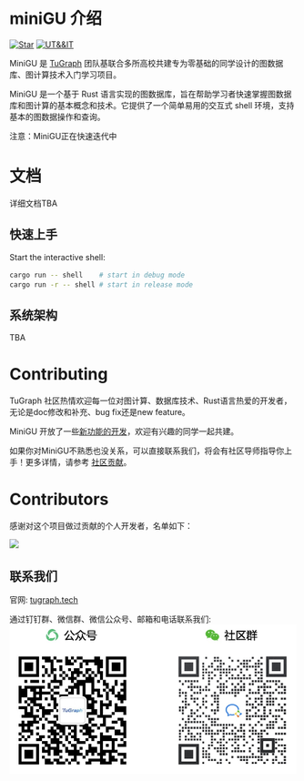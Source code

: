 # miniGU 介绍

[![Star](https://shields.io/github/stars/tugraph-family/miniGU?logo=startrek&label=Star&color=yellow)](https://github.com/TuGraph-family/miniGU/stargazers)
[![UT&&IT](https://github.com/TuGraph-family/miniGU/actions/workflows/ci.yml/badge.svg)](https://github.com/TuGraph-family/miniGU/actions/workflows/ci.yml)

MiniGU 是 [TuGraph](https://tugraph.tech) 团队基联合多所高校共建专为零基础的同学设计的图数据库、图计算技术入门学习项目。 

MiniGU 是一个基于 Rust 语言实现的图数据库，旨在帮助学习者快速掌握图数据库和图计算的基本概念和技术。它提供了一个简单易用的交互式 shell 环境，支持基本的图数据操作和查询。

注意：MiniGU正在快速迭代中

# 文档

详细文档TBA

## 快速上手

Start the interactive shell:
```bash
cargo run -- shell    # start in debug mode
cargo run -r -- shell # start in release mode
```

## 系统架构

TBA

# Contributing

TuGraph 社区热情欢迎每一位对图计算、数据库技术、Rust语言热爱的开发者，无论是doc修改和补充、bug fix还是new feature。

MiniGU 开放了一些[新功能的开发](https://github.com/tugraph-family/miniGU/issues?q=is%3Aopen+is%3Aissue+label%3A%22help+wanted%22)，欢迎有兴趣的同学一起共建。

如果你对MiniGU不熟悉也没关系，可以直接联系我们，将会有社区导师指导你上手！更多详情，请参考 [社区贡献](CONTRIBUTING.md)。

# Contributors

感谢对这个项目做过贡献的个人开发者，名单如下：

<a href="https://github.com/TuGraph-family/miniGU/graphs/contributors">
  <img src="https://contrib.rocks/image?repo=TuGraph-family/miniGU" />
</a>

## 联系我们

官网: [tugraph.tech](https://tugraph.tech)

通过钉钉群、微信群、微信公众号、邮箱和电话联系我们:
![contacts](./docs/images/contact.jpeg)
